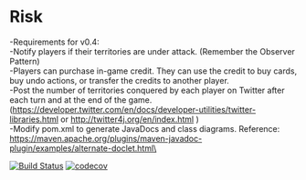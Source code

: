 # Risk

-Requirements for v0.4:\
-Notify players if their territories are under attack. (Remember the Observer Pattern)\
-Players can purchase in-game credit. They can use the credit to buy cards, buy undo actions, or transfer the credits to another player.\
-Post the number of territories conquered by each player on Twitter after each turn and at the end of the game. (https://developer.twitter.com/en/docs/developer-utilities/twitter-libraries.html or http://twitter4j.org/en/index.html )\
-Modify pom.xml to generate JavaDocs and class diagrams. Reference: https://maven.apache.org/plugins/maven-javadoc-plugin/examples/alternate-doclet.html\

[![Build Status](https://travis-ci.com/cmohr368/Risk.svg?branch=master)](https://travis-ci.com/cmohr368/Risk)
[![codecov](https://codecov.io/gh/Ethaninabox/Risk/branch/master/graph/badge.svg)](https://codecov.io/gh/Ethaninabox/Risk)
